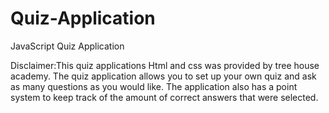 # Quiz-Application
JavaScript Quiz Application

Disclaimer:This quiz applications Html and css was provided by tree house academy.
The quiz application allows you to set up your own quiz and ask as many questions as you would like. 
The application also has a point system to keep track of the amount of correct answers that were selected.
